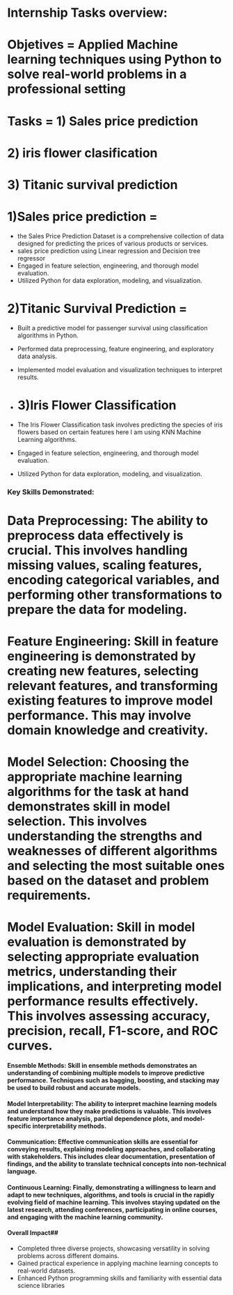# Internship Tasks overview:
# Objetives = Applied Machine learning techniques using Python to solve real-world problems in a professional setting
# Tasks = 1) Sales price prediction
# 2) iris flower clasification
# 3) Titanic survival prediction


# 1)Sales price prediction =
- the Sales Price Prediction Dataset is a comprehensive collection of data designed for predicting the prices of various products or services.
- sales price prediction using Linear regression and Decision tree regressor
- Engaged in feature selection, engineering, and thorough model evaluation.
- Utilized Python for data exploration, modeling, and visualization.

# 2)Titanic Survival Prediction =
- Built a predictive model for passenger survival using classification algorithms in Python.
- Performed data preprocessing, feature engineering, and exploratory data analysis.
- Implemented model evaluation and visualization techniques to interpret results.

- # 3)Iris Flower Classification
- The Iris Flower Classification task involves predicting the species of iris flowers based on certain features here I am using KNN Machine Learning algorithms.
- Engaged in feature selection, engineering, and thorough model evaluation.
- Utilized Python for data exploration, modeling, and visualization.

###   Key Skills Demonstrated: ###

# Data Preprocessing: The ability to preprocess data effectively is crucial. This involves handling missing values, scaling features, encoding categorical variables, and performing other transformations to prepare the data for modeling.

# Feature Engineering: Skill in feature engineering is demonstrated by creating new features, selecting relevant features, and transforming existing features to improve model performance. This may involve domain knowledge and creativity.

# Model Selection: Choosing the appropriate machine learning algorithms for the task at hand demonstrates skill in model selection. This involves understanding the strengths and weaknesses of different algorithms and selecting the most suitable ones based on the dataset and problem requirements.

# Model Evaluation: Skill in model evaluation is demonstrated by selecting appropriate evaluation metrics, understanding their implications, and interpreting model performance results effectively. This involves assessing accuracy, precision, recall, F1-score, and ROC curves.

#### Ensemble Methods: Skill in ensemble methods demonstrates an understanding of combining multiple models to improve predictive performance. Techniques such as bagging, boosting, and stacking may be used to build robust and accurate models.

#### Model Interpretability: The ability to interpret machine learning models and understand how they make predictions is valuable. This involves feature importance analysis, partial dependence plots, and model-specific interpretability methods.

#### Communication: Effective communication skills are essential for conveying results, explaining modeling approaches, and collaborating with stakeholders. This includes clear documentation, presentation of findings, and the ability to translate technical concepts into non-technical language.

#### Continuous Learning: Finally, demonstrating a willingness to learn and adapt to new techniques, algorithms, and tools is crucial in the rapidly evolving field of machine learning. This involves staying updated on the latest research, attending conferences, participating in online courses, and engaging with the machine learning community.



#### Overall Impact## 
- Completed three diverse projects, showcasing versatility in solving problems across different domains.
- Gained practical experience in applying machine learning concepts to real-world datasets.
- Enhanced Python programming skills and familiarity with essential data science libraries
